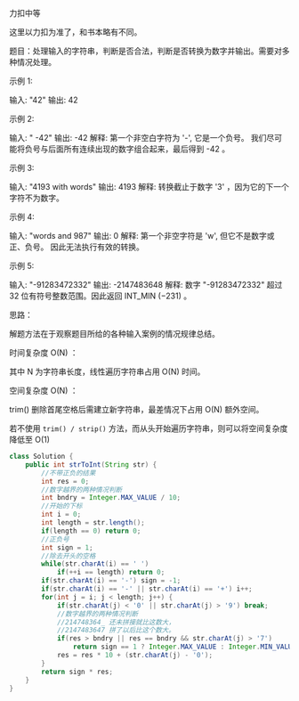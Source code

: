 力扣中等

这里以力扣为准了，和书本略有不同。



题目：处理输入的字符串，判断是否合法，判断是否转换为数字并输出。需要对多种情况处理。



示例 1:

输入: "42"
输出: 42



示例 2:

输入: "     -42"
输出: -42
解释: 第一个非空白字符为 '-', 它是一个负号。
我们尽可能将负号与后面所有连续出现的数字组合起来，最后得到 -42 。



示例 3:

输入: "4193 with words"
输出: 4193
解释: 转换截止于数字 '3' ，因为它的下一个字符不为数字。



示例 4:

输入: "words and 987"
输出: 0
解释: 第一个非空字符是 'w', 但它不是数字或正、负号。
     因此无法执行有效的转换。



示例 5:

输入: "-91283472332"
输出: -2147483648
解释: 数字 "-91283472332" 超过 32 位有符号整数范围。因此返回 INT_MIN (−231) 。





思路：

解题方法在于观察题目所给的各种输入案例的情况规律总结。



时间复杂度 O(N) ： 

其中 N 为字符串长度，线性遍历字符串占用 O(N) 时间。

空间复杂度 O(N) ： 

trim() 删除首尾空格后需建立新字符串，最差情况下占用 O(N) 额外空间。

若不使用 `trim() / strip()` 方法，而从头开始遍历字符串，则可以将空间复杂度降低至 O(1)

````java
class Solution {
    public int strToInt(String str) {
        //不带正负的结果
        int res = 0;
        //数字越界的两种情况判断
        int bndry = Integer.MAX_VALUE / 10;
        //开始的下标
        int i = 0;
        int length = str.length();
        if(length == 0) return 0;
        //正负号
        int sign = 1;
        //除去开头的空格
        while(str.charAt(i) == ' ')
            if(++i == length) return 0;
        if(str.charAt(i) == '-') sign = -1;
        if(str.charAt(i) == '-' || str.charAt(i) == '+') i++;
        for(int j = i; j < length; j++) {
            if(str.charAt(j) < '0' || str.charAt(j) > '9') break;
            //数字越界的两种情况判断
            //214748364_ 还未拼接就比这数大，
            //2147483647 拼了以后比这个数大。
            if(res > bndry || res == bndry && str.charAt(j) > '7')
                return sign == 1 ? Integer.MAX_VALUE : Integer.MIN_VALUE;
            res = res * 10 + (str.charAt(j) - '0');
        }
        return sign * res;
    }
}
````
